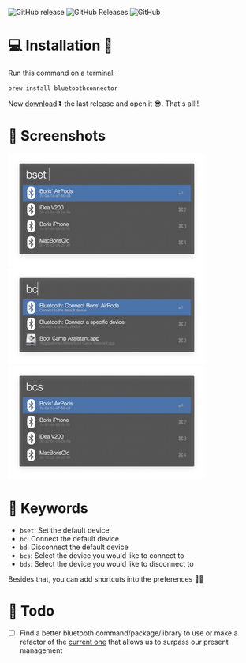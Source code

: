![GitHub release](https://img.shields.io/github/release/bmunoz89/alfred-wf-bluetooth-manager?style=for-the-badge)
![GitHub Releases](https://img.shields.io/github/downloads/bmunoz89/alfred-wf-bluetooth-manager/latest/total?style=for-the-badge)
![GitHub](https://img.shields.io/github/license/bmunoz89/alfred-wf-bluetooth-manager?style=for-the-badge)

# 💻 Installation 👾

Run this command on a terminal:
```bash
brew install bluetoothconnector
```

Now [download][last release link] ⏬ the last release and open it 😎. That's all!!

# 📸 Screenshots

![](./screenshots/ss_bset.jpg)
![](./screenshots/ss_bc.jpg)
![](./screenshots/ss_bcs.jpg)

# 🔑 Keywords

- `bset`: Set the default device
- `bc`: Connect the default device
- `bd`: Disconnect the default device
- `bcs`: Select the device you would like to connect to
- `bds`: Select the device you would like to disconnect to

Besides that, you can add shortcuts into the preferences 👌🏽

# 📙 Todo

- [ ] Find a better bluetooth command/package/library to use or make a refactor of the [current one][bluetooth connector] that allows us to surpass our present management

[last release link]: https://github.com/bmunoz89/alfred-wf-bluetooth-manager/releases/latest/download/Bluetooth.manager.alfredworkflow
[bluetooth connector]: https://github.com/lapfelix/BluetoothConnector